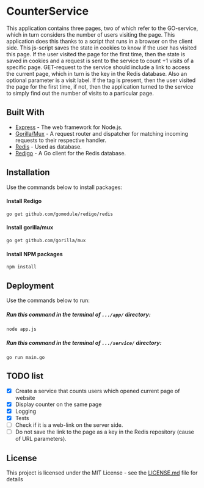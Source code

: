 # CounterService
This application contains three pages, two of which refer to the GO-service, which in turn considers the number of users visiting the page.
This application does this thanks to a script that runs in a browser on the client side. This js-script saves the state in cookies to know if the user has visited this page. If the user visited the page for the first time, then the state is saved in cookies and a request is sent to the service to count +1 visits of a specific page. GET-request to the service should include a link to access the current page, which in turn is the key in the Redis database. Also an optional parameter is a visit label. If the tag is present, then the user visited the page for the first time, if not, then the application turned to the service to simply find out the number of visits to a particular page.

## Built With
* [Express](https://www.npmjs.com/package/express) - The web framework for Node.js.
* [Gorilla/Mux](https://github.com/gorilla/mux/) - A request router and dispatcher for matching incoming requests to their respective handler.
* [Redis](https://redis.io/) - Used as database.
* [Redigo](https://github.com/gomodule/redigo) - A Go client for the Redis database.

## Installation
Use the commands below to install packages:
#### Install Redigo
```
go get github.com/gomodule/redigo/redis
```
#### Install gorilla/mux
```
go get github.com/gorilla/mux
```
#### Install NPM packages
```
npm install
```

## Deployment
Use the commands below to run:
##### Run this command in the terminal of ```.../app/``` directory:
```
node app.js
```
##### Run this command in the terminal of ```.../service/``` directory:
```
go run main.go
```

## TODO list
- [x] Сreate a service that counts users which opened current page of website
- [x] Display counter on the same page
- [X] Logging
- [X] Tests
- [ ] Check if it is a web-link on the server side.
- [ ] Do not save the link to the page as a key in the Redis repository (cause of URL parameters).

## License
This project is licensed under the MIT License - see the [LICENSE.md](./LICENSE) file for details

